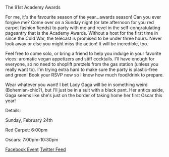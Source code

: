 The 91st Academy Awards

For me, it's the favourite season of the year…awards season! Can you ever forgive me? Come over on a Sunday night (or late afternoon for you red carpet fashion fiends) to party with me and revel in the self-congratulating pageantry that is the Academy Awards. Without a host for the first time in since the Cold War, the telecast is promised to be under three hours. Never look away or else you might miss the action! It will be incredible, too.

Feel free to come solo, or bring a friend to help you indulge in your favorite vices: aromatic vegan appetizers and stiff cocktails. I'll have enough for everyone, so no need to shoplift pretzels from the gas station (unless you really want to). I'm trying extra hard to make sure the party is plastic-free and green! Book your RSVP now so I know how much food/drink to prepare.

Wear whatever you want! I bet Lady Gaga will be in something weird (Bohemian-chic?), but I'll just be in a suit with a black pant. Her antics aside, Gaga seems like she's just on the border of taking home her first Oscar this year!

Details:

Sunday, February 24th

Red Carpet: 6:00pm

Oscars: 7:00pm-10:30pm

<a href="https://www.facebook.com/events/284581468864456/">Facebook Event</a>
<a href="https://twitter.com/@mitchsparty">Twitter Feed</a>

